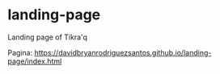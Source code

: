 # landing-page

Landing page of Tikra'q 

Pagina: https://davidbryanrodriguezsantos.github.io/landing-page/index.html
